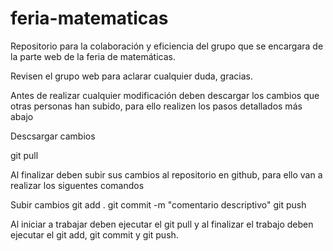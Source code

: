 # feria-matematicas
Repositorio para la colaboración y eficiencia del grupo que se encargara de la parte web de la feria de matemáticas.

Revisen el grupo web para aclarar cualquier duda, gracias.

Antes de realizar cualquier modificación deben descargar los cambios que otras personas han subido, para ello realizen los pasos detallados más abajo

Descsargar cambios

git pull

Al finalizar deben subir sus cambios al repositorio en github, para ello van a realizar los siguentes comandos

Subir cambios
git add .
git commit -m "comentario descriptivo"
git push

Al iniciar a trabajar deben ejecutar el git pull y al finalizar el trabajo deben ejecutar el git add, git commit y git push.